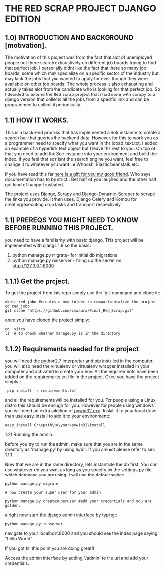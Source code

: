 THE RED SCRAP PROJECT DJANGO EDITION
====================================

1.0) INTRODUCTION AND BACKGROUND [motivation].
----------------------------------------------
The motivation of this project was from the fact that alot of unemployed people out there search exhaustively on different
job boards trying to find that perfect job. I personally didnt like the fact that there so many job boards, some which may
specialize on a specific sector of the industry but may lack the jobs that you wanted to apply for even though they were 
available on other job boards. The whole process is also exhausting and actually takes alot from the candidate who is looking
for that perfect job. So I decided to extend the Red scrap project that i had done with scrapy to a django version that collects
all the jobs from a specific link and can be programmed to collect it periodically.

1.1) HOW IT WORKS.
------------------
This is a back-end process that has implemented a Solr instance to create a search bar that queries the backend data. However, for this to work you as a programmer need to specify what you want in the jobad_text.txt. I added an example of a hyperlink text object but I leave the rest to you. On top of that you need to add the Solr instance into your environment and build the index. If you feel that solr isnt the search engine you want, feel free to change it to whatever you want i.e Whoosh, Elastic beanstalk etc.

if you have read this far [here is a gift for you my good friend](http://imgur.com/gallery/2RHOuPi). Who says documentation has to be strict.. Bet half of you laughed and the other half got kind of happy-frustrated. 

The project uses Django, Scrapy and Django-Dynamic-Scraper to scrape the links you provide. It then uses, Django Celery and Kombu for creating/executing cron tasks and transport respectively. 

1.1) PREREQS YOU MIGHT NEED TO KNOW BEFORE RUNNING THIS PROJECT.
-----------------------------------------------------------------
you need to have a familiarity with basic django. This project will be implemented with django 1.9 so the basic:
  1) python manage.py migrate- for initial db migrations
  2) python manage.py runserver - firing up the server on http://127.0.0.1:8000
  
1.1.1) Get the project.
-----------------------
To get the project from this repo simply use the 'git' command and clone it::
    
    mkdir red_jobo #creates a new folder to compartmentalize the project
    cd red_jobo
    git clone "https://github.com/cmwaura/Final_Red_Scrap.git"
    
once  you have cloned the project simply::
    
    cd  sites
    ls  # to check whether manage.py is in the directory

1.1.2) Requirements needed for the project
-------------------------------------------

you will need the python2.7 interpreter and pip installed in the computer. you will also need the virtualenv or virtualenv wrapper installed in your computer and activated to create your env.
All the requirements have been added on the requirements.txt file in the project. Once you have the project simply::

     pip install -r requirements.txt

and all the requirements will be installed for you. For people using a Linux distro this should be enough for you. However
for people using windows you will need an extra addition of [pywin32.exe](https://sourceforge.net/projects/pywin32/). Install it to your local drive then use easy_install to add it to your environment::
 
    easy_install C:\>path\to\your\pywin32\install
    
1.2) Running the admin.

before you try to run the admin, make sure that you are in the same directory as 'manage.py' by using ls/dir. If you are not please refer to sec 1.1.1.

Now that we are in the same directory, lets instantiate the db first. You can use whatever db you want as long as you specify on the settings.py file which database you are using. I will use the default sqlite::
    
    python manage.py migrate
    
    # now create your super user for your admin
    
    python manage.py createsuperuser #add your credentials and you are golden.
    
alright now start the django admin interface by typing::
    
    python manage.py runserver

navigate to your localhost:8000 and you should see the index page saying "hello World"

If you got till this point you are doing great!!

Access the admin interface by adding '/admin' to the url and add your credentials.
    
    

    

